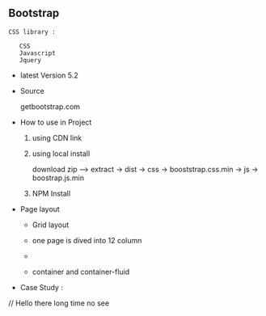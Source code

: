 

## Bootstrap

    CSS library :

       CSS
       Javascript
       Jquery

- latest Version 5.2

- Source

  getbootstrap.com

- How to use in Project


  1. using CDN link

  2. using local install

     download zip --> extract -> dist -> css -> booststrap.css.min
     -> js -> boostrap.js.min

  3. NPM Install

- Page layout

  - Grid layout

  - one page is dived into 12 column

  - <div col="1" class="row">
        <div col="3"></div>
        <div col="3"></div>
        <div col="3"></div>
        <div col="3"></div>
     <div col="1">

  - container and container-fluid

- Case Study :


// Hello there long time no see




